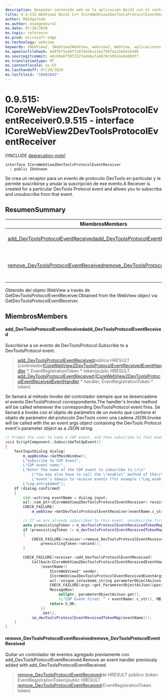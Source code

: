 ```yaml
---
description: Hospedar contenido web en la aplicación Win32 con el control Microsoft Edge WebView2
title: 0.9.515-WebView2 Win32 C++ ICoreWebView2DevToolsProtocolEventReceiver
author: MSEdgeTeam
ms.author: msedgedevrel
ms.date: 07/20/2020
ms.topic: reference
ms.prod: microsoft-edge
ms.technology: webview
keywords: IWebView2, IWebView2WebView, webview2, WebView, aplicaciones Win32, Win32, Edge, ICoreWebView2, ICoreWebView2Controller, control de explorador, HTML Edge
ms.openlocfilehash: 6d97bf5edbf7c874e56ce16a7597ea2266d1b466
ms.sourcegitcommit: e0cb9e6f59f222fade6afa4829c59524a9a9b9ff
ms.translationtype: MT
ms.contentlocale: es-ES
ms.lasthandoff: 07/20/2020
ms.locfileid: "10883843"
---
```

# <span data-ttu-id="26cff-104">0.9.515: ICoreWebView2DevToolsProtocolEventReceiver</span><span class="sxs-lookup"><span data-stu-id="26cff-104">0.9.515 - interface ICoreWebView2DevToolsProtocolEventReceiver</span></span> 

[!INCLUDE [deprecation-note](../../includes/deprecation-note.md)]

```
interface ICoreWebView2DevToolsProtocolEventReceiver
  : public IUnknown
```

<span data-ttu-id="26cff-105">Se crea un receptor para un evento de protocolo DevTools en particular y le permite suscribirse y anular la suscripción de ese evento.</span><span class="sxs-lookup"><span data-stu-id="26cff-105">A Receiver is created for a particular DevTools Protocol event and allows you to subscribe and unsubscribe from that event.</span></span>

## <span data-ttu-id="26cff-106">Resumen</span><span class="sxs-lookup"><span data-stu-id="26cff-106">Summary</span></span>

 <span data-ttu-id="26cff-107">Miembros</span><span class="sxs-lookup"><span data-stu-id="26cff-107">Members</span></span>                        | <span data-ttu-id="26cff-108">Descripciones</span><span class="sxs-lookup"><span data-stu-id="26cff-108">Descriptions</span></span>
--------------------------------|---------------------------------------------
[<span data-ttu-id="26cff-109">add_DevToolsProtocolEventReceived</span><span class="sxs-lookup"><span data-stu-id="26cff-109">add_DevToolsProtocolEventReceived</span></span>](#add_devtoolsprotocoleventreceived) | <span data-ttu-id="26cff-110">Suscribirse a un evento de DevToolsProtocol.</span><span class="sxs-lookup"><span data-stu-id="26cff-110">Subscribe to a DevToolsProtocol event.</span></span>
[<span data-ttu-id="26cff-111">remove_DevToolsProtocolEventReceived</span><span class="sxs-lookup"><span data-stu-id="26cff-111">remove_DevToolsProtocolEventReceived</span></span>](#remove_devtoolsprotocoleventreceived) | <span data-ttu-id="26cff-112">Quitar un controlador de eventos agregado previamente con add_DevToolsProtocolEventReceived.</span><span class="sxs-lookup"><span data-stu-id="26cff-112">Remove an event handler previously added with add_DevToolsProtocolEventReceived.</span></span>

<span data-ttu-id="26cff-113">Obtenido del objeto WebView a través de GetDevToolsProtocolEventReceiver.</span><span class="sxs-lookup"><span data-stu-id="26cff-113">Obtained from the WebView object via GetDevToolsProtocolEventReceiver.</span></span>

## <span data-ttu-id="26cff-114">Miembros</span><span class="sxs-lookup"><span data-stu-id="26cff-114">Members</span></span>

#### <span data-ttu-id="26cff-115">add_DevToolsProtocolEventReceived</span><span class="sxs-lookup"><span data-stu-id="26cff-115">add_DevToolsProtocolEventReceived</span></span> 

<span data-ttu-id="26cff-116">Suscribirse a un evento de DevToolsProtocol.</span><span class="sxs-lookup"><span data-stu-id="26cff-116">Subscribe to a DevToolsProtocol event.</span></span>

> <span data-ttu-id="26cff-117">[add_DevToolsProtocolEventReceived](#add_devtoolsprotocoleventreceived)pública HRESULT (controlador[ICoreWebView2DevToolsProtocolEventReceivedEventHandler](icorewebview2devtoolsprotocoleventreceivedeventhandler.md) \*, EventRegistrationToken \* token)</span><span class="sxs-lookup"><span data-stu-id="26cff-117">public HRESULT [add_DevToolsProtocolEventReceived](#add_devtoolsprotocoleventreceived)([ICoreWebView2DevToolsProtocolEventReceivedEventHandler](icorewebview2devtoolsprotocoleventreceivedeventhandler.md) \* handler, EventRegistrationToken \* token)</span></span>

<span data-ttu-id="26cff-118">Se llamará al método Invoke del controlador siempre que se desencadene el evento DevToolsProtocol correspondiente.</span><span class="sxs-lookup"><span data-stu-id="26cff-118">The handler's Invoke method will be called whenever the corresponding DevToolsProtocol event fires.</span></span> <span data-ttu-id="26cff-119">Se llamará a Invoke con el objeto de parámetro de un evento que contiene el objeto de parámetro del protocolo DevTools como una cadena JSON.</span><span class="sxs-lookup"><span data-stu-id="26cff-119">Invoke will be called with the an event args object containing the DevTools Protocol event's parameter object as a JSON string.</span></span>

```cpp
// Prompt the user to name a CDP event, and then subscribe to that event.
void ScriptComponent::SubscribeToCdpEvent()
{
    TextInputDialog dialog(
        m_appWindow->GetMainWindow(),
        L"Subscribe to CDP Event",
        L"CDP event name:",
        L"Enter the name of the CDP event to subscribe to.\r\n"
            L"You may also have to call the \"enable\" method of the\r\n"
            L"event's domain to receive events (for example \"Log.enable\").\r\n",
        L"Log.entryAdded");
    if (dialog.confirmed)
    {
        std::wstring eventName = dialog.input;
        wil::com_ptr<ICoreWebView2DevToolsProtocolEventReceiver> receiver;
        CHECK_FAILURE(
            m_webView->GetDevToolsProtocolEventReceiver(eventName.c_str(), &receiver));

        // If we are already subscribed to this event, unsubscribe first.
        auto preexistingToken = m_devToolsProtocolEventReceivedTokenMap.find(eventName);
        if (preexistingToken != m_devToolsProtocolEventReceivedTokenMap.end())
        {
            CHECK_FAILURE(receiver->remove_DevToolsProtocolEventReceived(
                preexistingToken->second));
        }

        CHECK_FAILURE(receiver->add_DevToolsProtocolEventReceived(
            Callback<ICoreWebView2DevToolsProtocolEventReceivedEventHandler>(
                [eventName](
                    ICoreWebView2* sender,
                    ICoreWebView2DevToolsProtocolEventReceivedEventArgs* args) -> HRESULT {
                    wil::unique_cotaskmem_string parameterObjectAsJson;
                    CHECK_FAILURE(args->get_ParameterObjectAsJson(&parameterObjectAsJson));
                    MessageBox(
                        nullptr, parameterObjectAsJson.get(),
                        (L"CDP Event Fired: " + eventName).c_str(), MB_OK);
                    return S_OK;
                })
                .Get(),
            &m_devToolsProtocolEventReceivedTokenMap[eventName]));
    }
}
```

#### <span data-ttu-id="26cff-120">remove_DevToolsProtocolEventReceived</span><span class="sxs-lookup"><span data-stu-id="26cff-120">remove_DevToolsProtocolEventReceived</span></span> 

<span data-ttu-id="26cff-121">Quitar un controlador de eventos agregado previamente con add_DevToolsProtocolEventReceived.</span><span class="sxs-lookup"><span data-stu-id="26cff-121">Remove an event handler previously added with add_DevToolsProtocolEventReceived.</span></span>

> <span data-ttu-id="26cff-122">[remove_DevToolsProtocolEventReceived](#remove_devtoolsprotocoleventreceived)de HRESULT público (token EventRegistrationToken)</span><span class="sxs-lookup"><span data-stu-id="26cff-122">public HRESULT [remove_DevToolsProtocolEventReceived](#remove_devtoolsprotocoleventreceived)(EventRegistrationToken token)</span></span>

